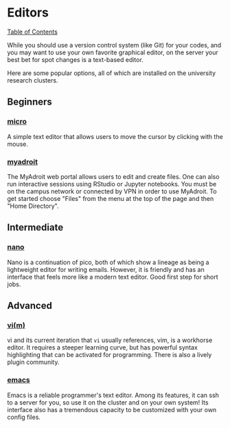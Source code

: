 # Editors

[Table of Contents](/hpc_beginning_workshop/)


While you should use a version control system (like Git) for your codes, and you may want to use your own favorite graphical editor, on the server your best bet for spot changes is a text-based editor.

Here are some popular options, all of which are installed on the university research clusters.

## Beginners

### [micro](https://micro-editor.github.io/)
A simple text editor that allows users to move the cursor by clicking with the mouse.

### [myadroit](https://myadroit.princeton.edu)
The MyAdroit web portal allows users to edit and create files. One can also run interactive sessions using RStudio or Jupyter notebooks. You must be on the campus network or connected by VPN in order to use MyAdroit. To get started choose "Files" from the menu at the top of the page and then "Home Directory".

## Intermediate

### [nano](https://www.nano-editor.org/)
Nano is a continuation of pico, both of which show a lineage as being a lightweight editor for writing emails. However, it is friendly and has an interface that feels more like a modern text editor. Good first step for short jobs.

## Advanced

### [vi(m)](http://www.vim.org/download.php)
vi and its current iteration that `vi` usually references, vim, is a workhorse editor. It requires a steeper learning curve, but has powerful syntax highlighting that can be activated for programming. There is also a lively plugin community.

### [emacs](https://www.gnu.org/software/emacs/)
Emacs is a reliable programmer's text editor. Among its features, it can ssh to a server for you, so use it on the cluster and on your own system! Its interface also has a tremendous capacity to be customized with your own config files.
